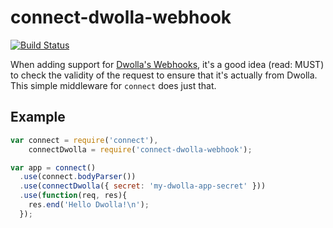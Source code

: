 # connect-dwolla-webhook

[![Build Status](https://travis-ci.org/freewil/connect-dwolla-webhook.png)](https://travis-ci.org/freewil/connect-dwolla-webhook)

When adding support for [Dwolla's Webhooks](https://developers.dwolla.com/dev/pages/webhooks),
it's a good idea (read: MUST) to check the validity of the request to ensure 
that it's actually from Dwolla. This simple middleware for `connect` does just
that.

## Example

```js
var connect = require('connect'),
    connectDwolla = require('connect-dwolla-webhook');

var app = connect()
  .use(connect.bodyParser())
  .use(connectDwolla({ secret: 'my-dwolla-app-secret' }))
  .use(function(req, res){
    res.end('Hello Dwolla!\n');
  });
```
